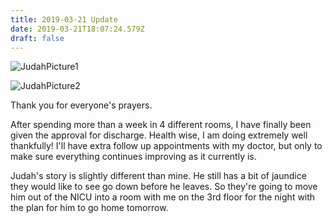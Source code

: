 ```yaml
---
title: 2019-03-21 Update
date: 2019-03-21T18:07:24.579Z
draft: false
---
```

![JudahPicture1](/images/20190320_144816.jpg)

![JudahPicture2](/images/20190319_183348.jpg)

Thank you for everyone's prayers. 

After spending more than a week in 4 different rooms, I have finally been given the approval for discharge. Health wise, I am doing extremely well thankfully! I'll have extra follow up appointments with my doctor, but only to make sure everything continues improving as it currently is. 

Judah's story is slightly different than mine. He still has a bit of jaundice they would like to see go down before he leaves. So they're going to move him out of the NICU into a room with me on the 3rd floor for the night with the plan for him to go home tomorrow.
